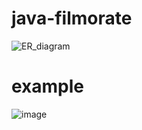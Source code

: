 # java-filmorate
![ER_diagram](https://github.com/wisarduss/java-filmorate/assets/137425463/c58074a1-9cb4-4085-beae-16a8ecd1f4f2)

# example 
![image](https://github.com/wisarduss/java-filmorate/assets/137425463/2663efad-217c-4fbf-82f9-e8cf9c4322c7)

 
